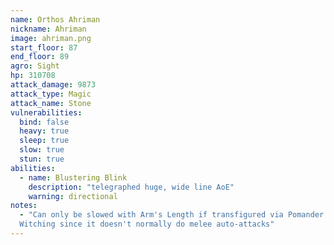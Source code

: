 ```yaml
---
name: Orthos Ahriman
nickname: Ahriman
image: ahriman.png
start_floor: 87
end_floor: 89
agro: Sight
hp: 310708
attack_damage: 9873
attack_type: Magic
attack_name: Stone
vulnerabilities:
  bind: false
  heavy: true
  sleep: true
  slow: true
  stun: true
abilities:
  - name: Blustering Blink
    description: "telegraphed huge, wide line AoE"
    warning: directional
notes:
  - "Can only be slowed with Arm's Length if transfigured via Pomander of
  Witching since it doesn't normally do melee auto-attacks"
---
```


